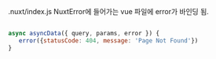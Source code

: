 .nuxt/index.js
NuxtError에 들어가는 vue 파일에 error가 바인딩 됨.
```js

async asyncData({ query, params, error }) {
   error({statusCode: 404, message: 'Page Not Found'})
}

```
